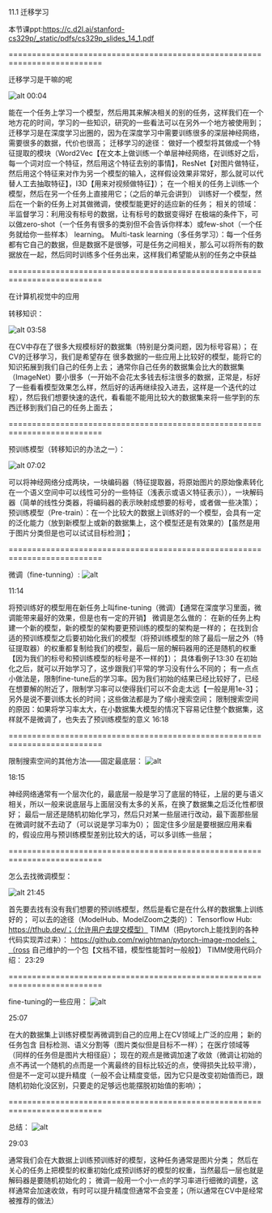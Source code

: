 11.1 迁移学习



本节课ppt:https://c.d2l.ai/stanford-cs329p/_static/pdfs/cs329p_slides_14_1.pdf



========================================================================== 



迁移学习是干嘛的呢

![alt](https://i0.hdslb.com/bfs/note/54885f38348f397cbaae801ae45769d6ec56c04e.png@1192w.avif)
00:04

能在一个任务上学习一个模型，然后用其来解决相关的别的任务，这样我们在一个地方花的时间，学习的一些知识，研究的一些看法可以在另外一个地方被使用到；
迁移学习是在深度学习出圈的，因为在深度学习中需要训练很多的深层神经网络，需要很多的数据，代价也很高；
迁移学习的途径：
做好一个模型将其做成一个特征提取的模块（Word2Vec【在文本上做训练一个单层神经网络，在训练好之后，每一个词对应一个特征，然后用这个特征去别的事情】，ResNet【对图片做特征，然后用这个特征来对作为另一个模型的输入，这样假设效果非常好，那么就可以代替人工去抽取特征】，I3D【用来对视频做特征】）；
在一个相关的任务上训练一个模型，然后在另一个任务上直接用它；（之后的单元会讲到）
训练好一个模型，然后在一个新的任务上对其做微调，使模型能更好的适应新的任务；
相关的领域：
半监督学习：利用没有标号的数据，让有标号的数据变得好
在极端的条件下，可以做zero-shot（一个任务有很多的类别但不会告诉你样本）或few-shot（一个任务就给你一些样本） learning。
Multi-task learning（多任务学习）：每一个任务都有它自己的数据，但是数据不是很够，可是任务之间相关，那么可以将所有的数据放在一起，然后同时训练多个任务出来，这样我们希望能从别的任务之中获益


==========================================================================

 

在计算机视觉中的应用



转移知识：

![alt](https://i0.hdslb.com/bfs/note/7d2096b5d3fbbae35f76c1278907974829b5ff1e.png@1192w.avif)
03:58

在CV中存在了很多大规模标好的数据集（特别是分类问题，因为标号容易）；
在CV的迁移学习，我们是希望存在 很多数据的一些应用上比较好的模型，能将它的知识拓展到我们自己的任务上去；
通常你自己任务的数据集会比大的数据集（ImageNet）要小很多（一开始不会花太多钱去标注很多的数据，正常是，标好了一些看看模型效果怎么样，然后好的话再继续投入进去，这样是一个迭代的过程），然后我们想要快速的迭代，看看能不能用比较大的数据集来将一些学到的东西迁移到我们自己的任务上面去；


==========================================================================



预训练模型（转移知识的办法之一）：

![alt](https://i0.hdslb.com/bfs/note/bd37460b90a4a5ed345d58859a7c15ac2775ed18.png@1192w.avif)
07:02

可以将神经网络分成两块，一块编码器（特征提取器，将原始图片的原始像素转化在一个语义空间中可以线性可分的一些特征（浅表示或语义特征表示）），一块解码器（简单的线性分类器，将编码器的表示映射成想要的标号，或者做一些决策）；
预训练模型（Pre-train）：在一个比较大的数据上训练好的一个模型，会具有一定的泛化能力（放到新模型上或新的数据集上，这个模型还是有效果的）【虽然是用于图片分类但是也可以试试目标检测】；


==========================================================================



微调（fine-tunning）:
![alt](https://i0.hdslb.com/bfs/note/dc84a1c37295d8b599b4a170dd81a2ed1bc0bea4.png@1192w.avif)

11:14

将预训练好的模型用在新任务上叫fine-tuning（微调）【通常在深度学习里面，微调能带来最好的效果，但是也有一定的开销】
微调是怎么做的：
在新的任务上构建一个新的模型，新的模型的架构要更预训练的模型的架构是一样的；
在找到合适的预训练模型之后要初始化我们的模型（将预训练模型的除了最后一层之外（特征提取器）的权重都复制给我们的模型，最后一层的解码器用的还是随机的权重【因为我们的标号和预训练模型的标号是不一样的】）；
具体看例子13:30
在初始化之后，就可以开始学习了，这步跟我们平常的学习没有什么不同的；
有一点点小做法是，限制fine-tune后的学习率。因为我们初始的结果已经比较好了，已经在想要解的附近了，限制学习率可以使得我们可以不会走太远【一般是用1e-3】；另外是说不要训练太长的时间；这些做法都是为了缩小搜索空间；
限制搜索空间的原因：如果将学习率太大，在小数据集大模型的情况下容易记住整个数据集，这样就不是微调了，也失去了预训练模型的意义
16:18







==========================================================================



限制搜索空间的其他方法——固定最底层：
![alt](https://i0.hdslb.com/bfs/note/74509b43d0ad852cf8d9d10328c904be58f34bed.png@1192w.avif)

18:15

神经网络通常有一个层次化的，最底层一般是学习了底层的特征，上层的更与语义相关，所以一般来说底层与上面层没有太多的关系，在换了数据集之后泛化性都很好；
最后一层还是随机初始化学习，然后只对某一些层进行改动，最下面那些层在微调时就不去动了（可以说是学习率为0）；
固定住多少层是要根据应用来看的，假设应用与预训练模型差别比较大的话，可以多训练一些层；


==========================================================================



怎么去找微调模型：

![alt](https://i0.hdslb.com/bfs/note/f6e4261df9394067ab63afdaf03b04787cab23fc.png@1192w.avif)
21:45

首先要去找有没有我们想要的预训练模型，然后是看它是在什么样的数据集上训练好的；
可以去的途径（ModelHub、ModelZoom之类的）：
Tensorflow Hub: https://tfhub.dev/；（允许用户去提交模型）
TIMM（把pytorch上能找到的各种代码实现弄过来）： https://github.com/rwightman/pytorch-image-models；（ross 自己维护的一个包【文档不错，模型性能暂时一般般】）
TIMM使用代码介绍：
23:29



==========================================================================



fine-tuning的一些应用：
![alt](https://i0.hdslb.com/bfs/note/a77855f90303a964a674c8d11378a906f2457fa7.png@1192w.avif)

25:07

在大的数据集上训练好模型再微调到自己的应用上在CV领域上广泛的应用；
新的任务包含 目标检测、语义分割等（图片类似但是目标不一样）；
在医疗领域等（同样的任务但是图片大相径庭）；
现在的观点是微调加速了收敛（微调让初始的点不再试一个随机的点而是一个离最终的目标比较近的点，使得损失比较平滑），但是不一定可以提升精度（一般不会让精度变低，因为它只是改变初始值而已，跟随机初始化没区别，只要走的足够远也能摆脱初始值的影响）；


==========================================================================



总结：
![alt](https://i0.hdslb.com/bfs/note/1a0db43b763566f14efec61f584a67e731356b45.png@1192w.avif)

29:03

通常我们会在大数据上训练预训练好的模型，这种任务通常是图片分类；
然后在关心的任务上把模型的权重初始化成预训练好的模型的权重，当然最后一层也就是解码器是要随机初始化的；
微调一般用一个小一点的学习率进行细微的调整，这样通常会加速收敛，有时可以提升精度但通常不会变差；（所以通常在CV中是经常被推荐的做法）